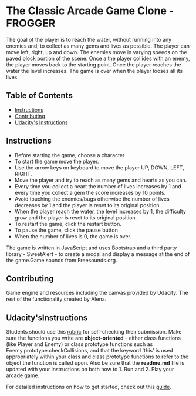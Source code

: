 The Classic Arcade Game Clone - FROGGER
===============================
The goal of the player is to reach the water, without running into any enemies and, to collect as many gems and lives as possible.  The player can move left, right, up and down. The enemies move in varying speeds on the paved block portion of the scene. Once a the player collides with an enemy, the player moves back to the starting point. Once the player reaches the water the level increases. The game is over when the player looses all its lives.

## Table of Contents

* [Instructions](#instructions)
* [Contributing](#contributing)
* [Udacity's Instructions](#udacityInstuctions)

## Instructions
* Before starting the game, choose a character
* To start the game move the player.
* Use the arrow keys on keyboard to move the player UP, DOWN, LEFT, RIGHT.
* Move the player and try to reach as many gems and hearts as you can.
* Every time you collect a heart the number of lives increases by 1 and every time you collect a gem the score increases by 10 points.
* Avoid touching the enemies/bugs otherwise the number of lives decreases by 1 and the player is reset to its original position.
* When the player reach the water, the level increases by 1, the difficulty grow and the player is reset to its original position.
* To restart the game, click the restart button.
* To pause the game, click the pause button
* When the number of lives is 0, the game is over.


The game is written in JavaScript and uses Bootstrap and a third party library - SweetAlert - to create a modal and display a message at the end of the game.Game sounds from Freesounds.org. 

## Contributing
Game engine and resources including the canvas provided by Udacity.
The rest of the functionality created by Alena.

## Udacity'sInstructions
Students should use this [rubric](https://review.udacity.com/#!/projects/2696458597/rubric) for self-checking their submission.
Make sure the functions you write are **object-oriented** - either class functions (like Player and Enemy) or class prototype functions such as Enemy.prototype.checkCollisions, and that the keyword 'this' is used appropriately within your class and class prototype functions to refer to the object the function is called upon.
Also be sure that the **readme.md** file is updated with your instructions on both how to 1. Run and 2. Play your arcade game.

For detailed instructions on how to get started, check out this [guide](https://docs.google.com/document/d/1v01aScPjSWCCWQLIpFqvg3-vXLH2e8_SZQKC8jNO0Dc/pub?embedded=true).
